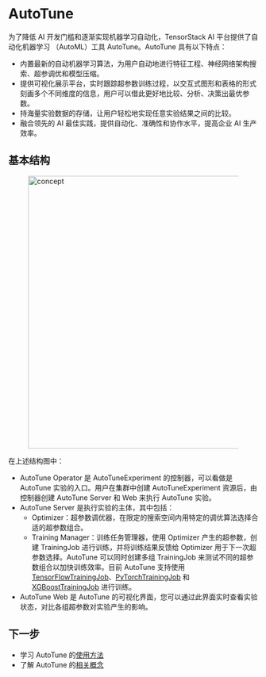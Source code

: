 # AutoTune

为了降低 AI 开发门槛和逐渐实现机器学习自动化，TensorStack AI 平台提供了自动化机器学习 （AutoML）工具 AutoTune。AutoTune 具有以下特点：

* 内置最新的自动机器学习算法，为用户自动地进行特征工程、神经网络架构搜索、超参调优和模型压缩。
* 提供可视化展示平台，实时跟踪超参数训练过程，以交互式图形和表格的形式刻画多个不同维度的信息，用户可以借此更好地比较、分析、决策出最优参数。
* 持海量实验数据的存储，让用户轻松地实现任意实验结果之间的比较。
* 融合领先的 AI 最佳实践，提供自动化、准确性和协作水平，提高企业 AI 生产效率。

## 基本结构

<figure>
  <img alt="concept" src="../../../assets/modules/building/autotune/structure.drawio.svg" width="550" />
</figure>

在上述结构图中：

* AutoTune Operator 是 AutoTuneExperiment 的控制器，可以看做是 AutoTune 实验的入口。用户在集群中创建 AutoTuneExperiment 资源后，由控制器创建 AutoTune Server 和 Web 来执行 AutoTune 实验。
* AutoTune Server 是执行实验的主体，其中包括：
    * Optimizer：超参数调优器，在限定的搜索空间内用特定的调优算法选择合适的超参数组合。
    * Training Manager：训练任务管理器，使用 Optimizer 产生的超参数，创建 TrainingJob 进行训练，并将训练结果反馈给 Optimizer 用于下一次超参数选择。AutoTune 可以同时创建多组 TrainingJob 来测试不同的超参数组合以加快训练效率。目前 AutoTune 支持使用 [TensorFlowTrainingJob](../../workflow/job/tensorflowtrainingjob.md)、[PyTorchTrainingJob](../../workflow/job/pytorchtrainingjob.md) 和 [XGBoostTrainingJob](../../workflow/job/xgboosttrainingjob.md) 进行训练。
* AutoTune Web 是 AutoTune 的可视化界面，您可以通过此界面实时查看实验状态，对比各组超参数对实验产生的影响。

## 下一步

* 学习 AutoTune 的[使用方法](./usage.md)
* 了解 AutoTune 的[相关概念](./concepts/index.md)

